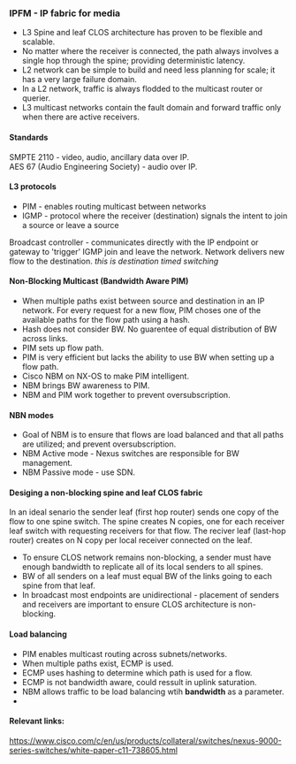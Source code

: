 ### IPFM - IP fabric for media  

* L3 Spine and leaf CLOS architecture has proven to be flexible and scalable.  
* No matter where the receiver is connected, the path always involves a single hop through the spine; providing deterministic latency.
* L2 network can be simple to build and need less planning for scale; it has a very large failure domain.  
* In a L2 network, traffic is always flodded to the multicast router or querier.  
* L3 multicast networks contain the fault domain and forward traffic only when there are active receivers.  


#### Standards  
SMPTE 2110 - video, audio, ancillary data over IP.  
AES 67 (Audio Engineering Society) - audio over IP.    


#### L3 protocols  
*  PIM - enables routing multicast between networks  
*  IGMP - protocol where the receiver (destination) signals the intent to join a source or leave a source  

Broadcast controller - communicates directly with the IP endpoint or gateway to 'trigger' IGMP join and leave the network.   Network delivers new flow to the destination.  *this is destination timed switching*  

#### Non-Blocking Multicast  (Bandwidth Aware PIM)  
* When multiple paths exist between source and destination in an IP network.  For every request for a new flow, PIM choses one of the available paths for the flow path using a hash.  
* Hash does not consider BW.  No guarentee of equal distribution of BW across links.  
* PIM sets up flow path.  
* PIM is very efficient but lacks the ability to use BW when setting up a flow path.  
* Cisco NBM on NX-OS to make PIM intelligent.  
* NBM brings BW awareness to PIM.  
* NBM and PIM work together to prevent oversubscription.  

#### NBN modes  
*  Goal of NBM is to ensure that flows are load balanced and that all paths are utilized; and prevent oversubscription.  
*  NBM Active mode - Nexus switches are responsible for BW management.  
*  NBM Passive mode - use SDN.  

#### Desiging a non-blocking spine and leaf CLOS fabric  
In an ideal senario the sender leaf (first hop router) sends one copy of the flow to one spine switch. The spine creates N copies, one for each receiver leaf switch with requesting receivers for that flow.   The reciver leaf (last-hop router) creates on N copy per local receiver connected on the leaf.  
* To ensure CLOS network remains non-blocking, a sender must have enough bandwidth to replicate all of its local senders to all spines.  
* BW of all senders on a leaf must equal BW of the links going to each spine from that leaf.  
* In broadcast most endpoints are unidirectional - placement of senders and receivers are important to ensure CLOS architecture is non-blocking.  

#### Load balancing  
* PIM enables multicast routing across subnets/networks.  
* When multiple paths exist, ECMP is used.  
* ECMP uses hashing to determine which path is used for a flow.  
* ECMP is not bandwidth aware, could ressult in uplink saturation.  
* NBM allows traffic to be load balancing wtih **bandwidth** as a parameter.  
* 


#### Relevant links:  
https://www.cisco.com/c/en/us/products/collateral/switches/nexus-9000-series-switches/white-paper-c11-738605.html
